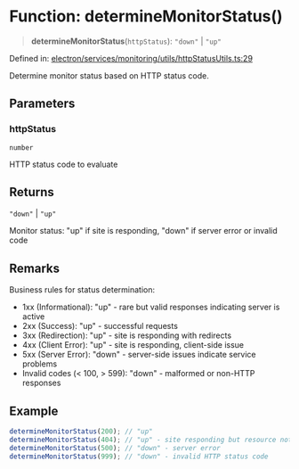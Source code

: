 # Function: determineMonitorStatus()

> **determineMonitorStatus**(`httpStatus`): `"down"` \| `"up"`

Defined in: [electron/services/monitoring/utils/httpStatusUtils.ts:29](https://github.com/Nick2bad4u/Uptime-Watcher/blob/dca5483e793478722cd3e6e125cafcec5fc771f0/electron/services/monitoring/utils/httpStatusUtils.ts#L29)

Determine monitor status based on HTTP status code.

## Parameters

### httpStatus

`number`

HTTP status code to evaluate

## Returns

`"down"` \| `"up"`

Monitor status: "up" if site is responding, "down" if server error or invalid code

## Remarks

Business rules for status determination:
- 1xx (Informational): "up" - rare but valid responses indicating server is active
- 2xx (Success): "up" - successful requests
- 3xx (Redirection): "up" - site is responding with redirects
- 4xx (Client Error): "up" - site is responding, client-side issue
- 5xx (Server Error): "down" - server-side issues indicate service problems
- Invalid codes (\< 100, \> 599): "down" - malformed or non-HTTP responses

## Example

```typescript
determineMonitorStatus(200); // "up"
determineMonitorStatus(404); // "up" - site responding but resource not found
determineMonitorStatus(500); // "down" - server error
determineMonitorStatus(999); // "down" - invalid HTTP status code
```
